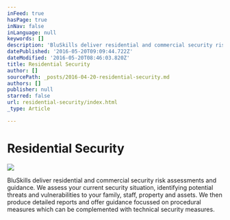 ```yaml
---
inFeed: true
hasPage: true
inNav: false
inLanguage: null
keywords: []
description: 'BluSkills deliver residential and commercial security risk assessments and guidance. We assess your current security situation, identifying potential threats and vulnerabilities to your family, staff, property and assets. We then produce detailed reports and offer guidance focussed on procedural measures which can be complemented with technical security measures.'
datePublished: '2016-05-20T09:09:44.722Z'
dateModified: '2016-05-20T08:46:03.820Z'
title: Residential Security
author: []
sourcePath: _posts/2016-04-20-residential-security.md
authors: []
publisher: null
starred: false
url: residential-security/index.html
_type: Article

---
```

# Residential Security
![](https://s3-us-west-2.amazonaws.com/the-grid-img/p/1509498c6213a44b5cd95b53e3bf45be29985e43.jpg)

BluSkills deliver residential and commercial security risk assessments and guidance. We assess your current security situation, identifying potential threats and vulnerabilities to your family, staff, property and assets. We then produce detailed reports and offer guidance focussed on procedural measures which can be complemented with technical security measures.